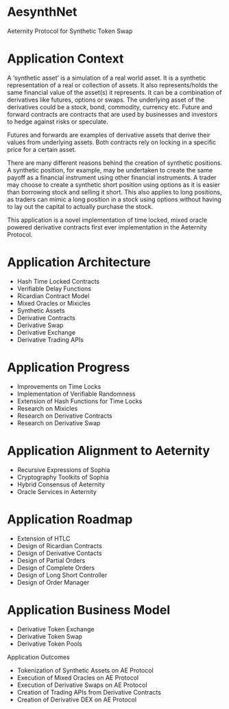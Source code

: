 # AesynthNet
Aeternity Protocol for Synthetic Token Swap

# Application Context

A ‘synthetic asset’ is a simulation of a real world asset.  It is a synthetic representation of a real or collection of assets.  It also represents/holds the same financial value of the asset(s) it represents. It can be a combination of  derivatives like futures, options or swaps. The underlying asset of the derivatives could  be a stock, bond, commodity, currency etc. Future and forward contracts are contracts that are used by businesses and investors to hedge against risks or speculate. 

Futures and forwards are examples of derivative assets that derive their values from underlying assets. Both contracts rely on locking in a specific price for a certain asset.

There are many different reasons behind the creation of synthetic positions. A synthetic position, for example, may be undertaken to create the same payoff as a financial instrument using other financial instruments. A trader may choose to create a synthetic short position using options as it is easier than borrowing stock and selling it short. This also applies to long positions, as traders can mimic a long position in a stock using options without having to lay out the capital to actually purchase the stock.

This application is a novel implementation of time locked, mixed oracle powered derivative contracts first ever implementation in the Aeternity Protocol. 

# Application Architecture

- Hash Time Locked Contracts
- Verifiable Delay Functions
- Ricardian Contract Model
- Mixed Oracles or Mixicles 
- Synthetic Assets
- Derivative Contracts
- Derivative Swap
- Derivative Exchange
- Derivative Trading APIs

# Application Progress 

- Improvements on Time Locks
- Implementation of Verifiable Randomness
- Extension of Hash Functions for Time Locks
- Research on Mixicles 
- Research on Derivative  Contracts
- Research on Derivative Swap

# Application Alignment to Aeternity

- Recursive Expressions of Sophia
- Cryptography Toolkits of Sophia
- Hybrid Consensus of Aeternity
- Oracle Services in Aeternity

# Application Roadmap

- Extension of HTLC
- Design of Ricardian Contracts
- Design of Derivative Contacts
- Design of Partial Orders
- Design of Complete Orders
- Design of Long Short Controller
- Design of Order Manager

# Application Business Model

- Derivative Token Exchange
- Derivative Token Swap
- Derivative Token Pools

Application Outcomes

- Tokenization of Synthetic Assets on AE Protocol
- Execution of Mixed Oracles on AE Protocol
- Execution of Derivative Swaps on AE Protocol
- Creation of Trading APIs from Derivative Contracts 
- Creation of Derivative DEX on AE Protocol
